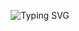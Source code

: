 <p align="center">
    <img src="https://readme-typing-svg.herokuapp.com?font=Fira+Code&duration=1000&pause=150&center=true&vCenter=true&multiline=true&repeat=false&random=false&width=435&height=300&lines=%F0%9F%91%BE+The+Huge+Discord+Bot;%F0%9F%91%91Owner%3A+Almaz;%F0%9F%91%A8%E2%80%8D%F0%9F%92%BBDevelopers%3A+f1zyshka%2C+Almaz;%F0%9F%9A%80Support+server%3A+;[https://discord.gg/6K7K2wPtBG](https://discord.gg/6K7K2wPtBG);%F0%9F%8E%88Community+Server+(%F0%9F%87%B7%F0%9F%87%BA)%3A;[https://discord.gg/9DUP4JRd9w](https://discord.gg/9DUP4JRd9w)" alt="Typing SVG">
</p>
